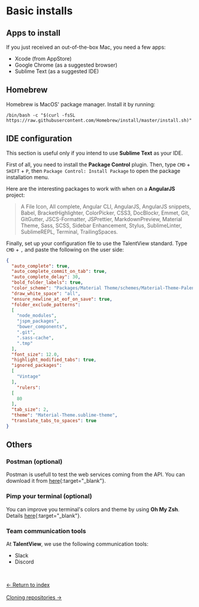 # Basic installs

## Apps to install

If you just received an out-of-the-box Mac, you need a few apps:

- Xcode (from AppStore)
- Google Chrome (as a suggested browser)
- Sublime Text (as a suggested IDE)

## Homebrew

Homebrew is MacOS' package manager. Install it by running:
```
/bin/bash -c "$(curl -fsSL https://raw.githubusercontent.com/Homebrew/install/master/install.sh)"
```

## IDE configuration

This section is useful only if you intend to use **Sublime Text** as your IDE.

First of all, you need to install the **Package Control** plugin. Then, type `CMD` + `SHIFT` + `P`, then `Package Control: Install Package` to open the package installation menu.

Here are the interesting packages to work with when on a **AngularJS** project:

>A File Icon, All complete, Angular CLI, AngularJS, AngularJS snippets, Babel, BracketHighlighter, ColorPicker, CSS3, DocBlockr, Emmet, Git, GitGutter, JSCS-Formatter, JSPrettier, MarkdownPreview, Material Theme, Sass, SCSS, Sidebar Enhancement, Stylus, SublimeLinter, SublimeREPL, Terminal, TrailingSpaces.

Finally, set up your configuration file to use the TalentView standard. Type `CMD` + `,` and paste the following on the user side:
```json
{
  "auto_complete": true,
  "auto_complete_commit_on_tab": true,
  "auto_complete_delay": 30,
  "bold_folder_labels": true,
  "color_scheme": "Packages/Material Theme/schemes/Material-Theme-Palenight.tmTheme",
  "draw_white_space": "all",
  "ensure_newline_at_eof_on_save": true,
  "folder_exclude_patterns":
  [
    "node_modules",
    "jspm_packages",
    "bower_components",
    ".git",
    ".sass-cache",
    ".tmp"
  ],
  "font_size": 12.0,
  "highlight_modified_tabs": true,
  "ignored_packages":
  [
    "Vintage"
  ],
    "rulers":
  [
    80
  ],
  "tab_size": 2,
  "theme": "Material-Theme.sublime-theme",
  "translate_tabs_to_spaces": true
}
```

## Others

### Postman (optional)

Postman is usefull to test the web services coming from the API. You can download it from [here]("https://www.postman.com/downloads/"){:target="_blank"}.

### Pimp your terminal (optional)

You can improve you terminal's colors and theme by using **Oh My Zsh**. Details [here](https://blog.edenpulse.com/boostez-votre-terminal-sous-osx/ "link to website"){:target="_blank"}.

### Team communication tools

At **TalentView**, we use the following communication tools:
- Slack
- Discord

&nbsp;

<div class="row">
  <div class="col-xs-6">
    <a
      href="./index.html"
      type="button"
      class="btn btn-light btn-lg btn-block">
      &larr; Return to index
    </a>
  </div>
  &nbsp;
  <div class="col-xs-6">
    <a
      href="./clone-repos.html"
      class="btn btn-light btn-lg btn-block">
      Cloning repositories &rarr;
    </a>
  </div>
</div>
